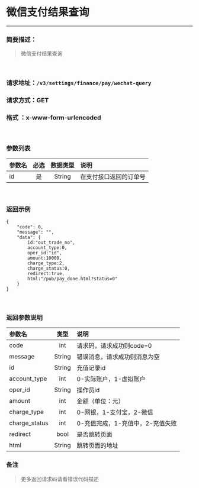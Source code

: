 　
# 微信支付结果查询
---
### 简要描述：
>微信支付结果查询

　　　　

### 请求地址：```/v3/settings/finance/pay/wechat-query```

### 请求方式：GET

### 格式 ：x-www-form-urlencoded
　

### 参数列表

参数名 | 必选 | 数据类型 | 说明 
:------ | :----:| :--------: |:---- 
id|是|String|在支付接口返回的订单号

　

### 返回示例
```
{
    "code": 0,
    "message": "",
    "data": {
        id:"out_trade_no",
        account_type:0,
        oper_id:"id",
        amount:10000,
        charge_type:2,
        charge_status:0,
        redirect:true,
        html:"/pub/pay_done.html?status=0"
    }
}
```
　

### 返回参数说明

参数名 | 类型 | 说明
:---   |:---: |:---
code | int | 请求码，请求成功则code=0
message | String | 错误消息，请求成功则消息为空
id|String|充值记录id
account_type|int|0-实际账户，1-虚拟账户
oper_id|String|操作员id
amount|int|金额（单位：元）
charge_type|int|0-网银，1-支付宝，2-微信
charge_status|int|0-充值完成，1-充值中，2-充值失败
redirect|bool|是否跳转页面
html|String|跳转页面的地址

### 备注
>更多返回请求码请看错误代码描述